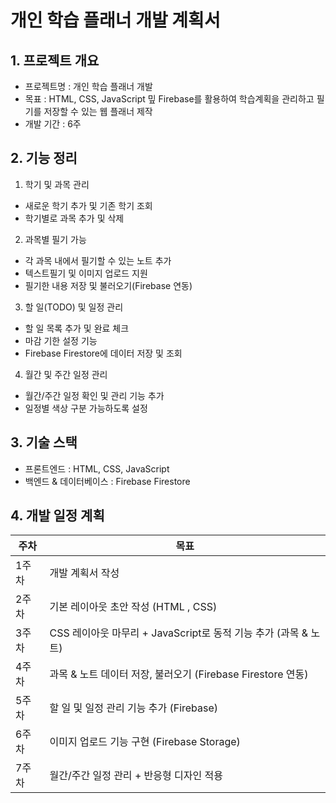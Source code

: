 # 개인 학습 플래너 개발 계획서
## 1. 프로젝트 개요
- 프로젝트명 : 개인 학습 플래너 개발
- 목표 : HTML, CSS, JavaScript 밒 Firebase를 활용하여 학습계획을 관리하고 필기를 저장할 수 있는 웹 플래너 제작
- 개발 기간 : 6주

## 2. 기능 정리
1. 학기 및 과목 관리
 - 새로운 학기 추가 및 기존 학기 조회
 - 학기별로 과목 추가 및 삭제
2. 과목별 필기 가능
 - 각 과목 내에서 필기할 수 있는 노트 추가
 - 텍스트필기 및 이미지 업로드 지원
 - 필기한 내용 저장 및 불러오기(Firebase 연동)
3. 할 일(TODO) 및 일정 관리
 - 할 일 목록 추가 및 완료 체크
 - 마감 기한 설정 기능
 - Firebase Firestore에 데이터 저장 및 조회
4. 월간 및 주간 일정 관리
 - 월간/주간 일정 확인 및 관리 기능 추가
 - 일정별 색상 구분 가능하도록 설정

## 3. 기술 스택
- 프론트엔드 : HTML, CSS, JavaScript
- 백엔드 & 데이터베이스 : Firebase Firestore

## 4. 개발 일정 계획
|주차|목표|
|------|------|
|1주차|개발 계획서 작성|
|2주차|기본 레이아웃 초안 작성 (HTML , CSS)|
|3주차|CSS 레이아웃 마무리 + JavaScript로 동적 기능 추가 (과목 & 노트)|
|4주차|과목 & 노트 데이터 저장, 불러오기 (Firebase Firestore 연동)|
|5주차|할 일 및 일정 관리 기능 추가 (Firebase)|
|6주차|이미지 업로드 기능 구현 (Firebase Storage)|
|7주차|월간/주간 일정 관리 + 반응형 디자인 적용|
